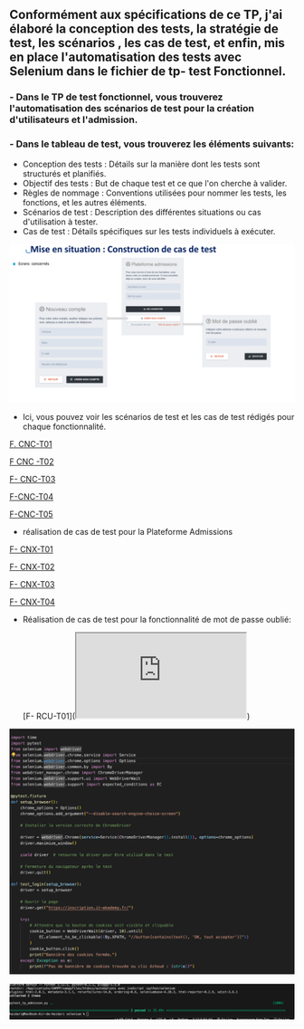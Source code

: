 ## Conformément aux spécifications de ce TP, j'ai élaboré la conception des tests,  la stratégie de test,  les scénarios , les cas de test, et enfin, mis en place l'automatisation des tests avec Selenium dans le fichier de tp- test Fonctionnel.

###  - Dans le TP de test fonctionnel, vous trouverez l'automatisation des scénarios de test pour la création d'utilisateurs et l'admission.

### - Dans le tableau de test, vous trouverez les éléments suivants: 




* Conception des tests : Détails sur la manière dont les tests sont structurés et planifiés.
* Objectif des tests : But de chaque test et ce que l'on cherche à valider.
* Règles de nommage : Conventions utilisées pour nommer les tests, les fonctions, et les autres éléments.
* Scénarios de test : Description des différentes situations ou cas d'utilisation à tester.
* Cas de test : Détails spécifiques sur les tests individuels à exécuter.
  


  

![](https://github.com/esmailhaidari24/Tp--test--fonctionnel/blob/main/Capture%20d%E2%80%99e%CC%81cran%201403-06-13%20a%CC%80%2018.46.27.png)

* Ici, vous pouvez voir les scénarios de test et les cas de test rédigés pour chaque fonctionnalité.
  
  
[ F. CNC-T01  ](https://docs.google.com/spreadsheets/d/1NHMhXPUjIS9If8h3lKxVs00my0X7lEJ5RW9zi5k4qao/pubhtml?gid=925019281&single=true)

[F CNC -T02](https://docs.google.com/spreadsheets/d/1NHMhXPUjIS9If8h3lKxVs00my0X7lEJ5RW9zi5k4qao/pubhtml?gid=1125539363&single=true)

[F- CNC-T03  ](https://docs.google.com/spreadsheets/d/1NHMhXPUjIS9If8h3lKxVs00my0X7lEJ5RW9zi5k4qao/pubhtml?gid=1036696146&single=true)

[F-CNC-T04](https://docs.google.com/spreadsheets/d/1NHMhXPUjIS9If8h3lKxVs00my0X7lEJ5RW9zi5k4qao/pubhtml?gid=1745698927&single=true)


[F-CNC-T05](https://docs.google.com/spreadsheets/d/1NHMhXPUjIS9If8h3lKxVs00my0X7lEJ5RW9zi5k4qao/pubhtml?gid=2141835912&single=true)

* réalisation de cas de test pour la Plateforme Admissions

[F- CNX-T01](https://docs.google.com/spreadsheets/d/1NHMhXPUjIS9If8h3lKxVs00my0X7lEJ5RW9zi5k4qao/pubhtml?gid=1562849975&single=true)

[F- CNX-T02](https://docs.google.com/spreadsheets/d/1NHMhXPUjIS9If8h3lKxVs00my0X7lEJ5RW9zi5k4qao/pubhtml?gid=34170842&single=true)

[F- CNX-T03](https://docs.google.com/spreadsheets/d/1NHMhXPUjIS9If8h3lKxVs00my0X7lEJ5RW9zi5k4qao/pubhtml?gid=851005647&single=true)

[F- CNX-T04](https://docs.google.com/spreadsheets/d/1NHMhXPUjIS9If8h3lKxVs00my0X7lEJ5RW9zi5k4qao/pubhtml?gid=1143926707&single=true)


* Réalisation de cas de test pour la fonctionnalité de mot de passe oublié:

  [F- RCU-T01](<iframe src="https://docs.google.com/spreadsheets/d/e/2PACX-1vTgc47y3xLUCOgK3cqcdj_bCtIBfKX-pHIjcGZUdw_MYapAjTdntlLQIZhvdim7_HCBJ4vZ1qdcLVHG/pubhtml?gid=1415206441&amp;single=true&amp;widget=true&amp;headers=false"></iframe>)

![script de cas de test d'admission](https://github.com/esmailhaidari24/Tp--test--fonctionnel/blob/main/Capture%20d%E2%80%99e%CC%81cran%201403-06-15%20a%CC%80%2023.50.47.png)




![automatisations avec pytest](https://github.com/esmailhaidari24/Tp--test--fonctionnel/blob/main/Capture%20d%E2%80%99e%CC%81cran%201403-06-15%20a%CC%80%2023.44.55.png)


